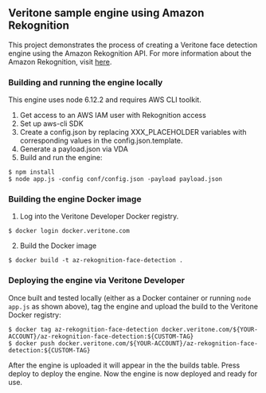 ## Veritone sample engine using Amazon Rekognition

This project demonstrates the process of creating a Veritone face detection engine using the Amazon Rekognition API. For more information about the Amazon Rekognition, visit [here](https://docs.aws.amazon.com/rekognition/latest/dg/what-is.html). 

### Building and running the engine locally 

This engine uses node 6.12.2 and requires AWS CLI toolkit.
1.  Get access to an AWS IAM user with Rekognition access 
2.  Set up aws-cli SDK
3.  Create a config.json by replacing XXX_PLACEHOLDER variables with corresponding values in the config.json.template.
4.  Generate a payload.json via VDA
5.  Build and run the engine:
```
$ npm install
$ node app.js -config conf/config.json -payload payload.json
```

### Building the engine Docker image

1.  Log into the Veritone Developer Docker registry.
```
$ docker login docker.veritone.com
```

2.  Build the Docker image 
```
$ docker build -t az-rekognition-face-detection .
```

### Deploying the engine via Veritone Developer

Once built and tested locally (either as a Docker container or running `node app.js` as shown above),
tag the engine and upload the build to the Veritone Docker registry:
```
$ docker tag az-rekognition-face-detection docker.veritone.com/${YOUR-ACCOUNT}/az-rekognition-face-detection:${CUSTOM-TAG}    
$ docker push docker.veritone.com/${YOUR-ACCOUNT}/az-rekognition-face-detection:${CUSTOM-TAG}
```

After the engine is uploaded it will appear in the the builds table. Press deploy to deploy the engine. Now the engine is now deployed and ready for use. 

